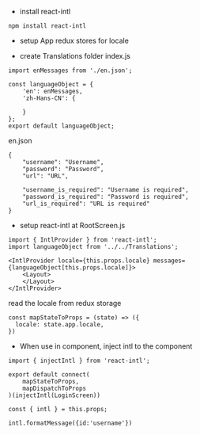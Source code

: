 * install react-intl
```
npm install react-intl
```

* setup App redux stores for locale

* create Translations folder
index.js
```
import enMessages from './en.json';

const languageObject = {
    'en': enMessages,
    'zh-Hans-CN': {

    }
};
export default languageObject;
```

en.json
```
{
    "username": "Username",
    "password": "Password",
    "url": "URL",

    "username_is_required": "Username is required",
    "password_is_required": "Password is required",
    "url_is_required": "URL is required"
}
```

* setup react-intl at RootScreen.js
```
import { IntlProvider } from 'react-intl';
import languageObject from '../../Translations';
```

```
<IntlProvider locale={this.props.locale} messages={languageObject[this.props.locale]}>
    <Layout>
    </Layout>
</IntlProvider>
```

read the locale from redux storage
```
const mapStateToProps = (state) => ({
  locale: state.app.locale,
})
```

* When use in component, inject intl to the component
```
import { injectIntl } from 'react-intl';
```

```
export default connect(
    mapStateToProps,
    mapDispatchToProps
)(injectIntl(LoginScreen))
```

```
const { intl } = this.props;

intl.formatMessage({id:'username'})
```